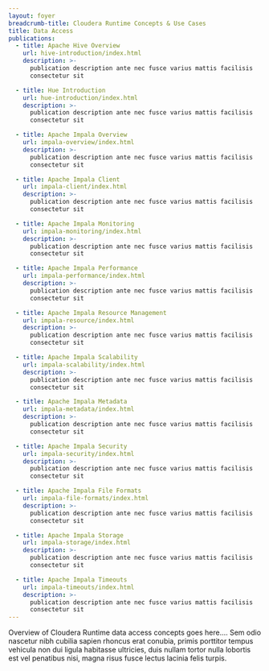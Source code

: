 ```yaml
---
layout: foyer
breadcrumb-title: Cloudera Runtime Concepts & Use Cases
title: Data Access
publications:
  - title: Apache Hive Overview
    url: hive-introduction/index.html
    description: >-
      publication description ante nec fusce varius mattis facilisis
      consectetur sit

  - title: Hue Introduction
    url: hue-introduction/index.html
    description: >-
      publication description ante nec fusce varius mattis facilisis
      consectetur sit

  - title: Apache Impala Overview
    url: impala-overview/index.html
    description: >-
      publication description ante nec fusce varius mattis facilisis
      consectetur sit

  - title: Apache Impala Client
    url: impala-client/index.html
    description: >-
      publication description ante nec fusce varius mattis facilisis
      consectetur sit

  - title: Apache Impala Monitoring
    url: impala-monitoring/index.html
    description: >-
      publication description ante nec fusce varius mattis facilisis
      consectetur sit

  - title: Apache Impala Performance
    url: impala-performance/index.html
    description: >-
      publication description ante nec fusce varius mattis facilisis
      consectetur sit

  - title: Apache Impala Resource Management
    url: impala-resource/index.html
    description: >-
      publication description ante nec fusce varius mattis facilisis
      consectetur sit

  - title: Apache Impala Scalability
    url: impala-scalability/index.html
    description: >-
      publication description ante nec fusce varius mattis facilisis
      consectetur sit

  - title: Apache Impala Metadata
    url: impala-metadata/index.html
    description: >-
      publication description ante nec fusce varius mattis facilisis
      consectetur sit

  - title: Apache Impala Security
    url: impala-security/index.html
    description: >-
      publication description ante nec fusce varius mattis facilisis
      consectetur sit

  - title: Apache Impala File Formats
    url: impala-file-formats/index.html
    description: >-
      publication description ante nec fusce varius mattis facilisis
      consectetur sit

  - title: Apache Impala Storage
    url: impala-storage/index.html
    description: >-
      publication description ante nec fusce varius mattis facilisis
      consectetur sit

  - title: Apache Impala Timeouts
    url: impala-timeouts/index.html
    description: >-
      publication description ante nec fusce varius mattis facilisis
      consectetur sit
---
```

Overview of Cloudera Runtime data access concepts goes here.... Sem odio
nascetur nibh cubilia sapien rhoncus erat conubia, primis porttitor
tempus vehicula non dui ligula habitasse ultricies, duis nullam tortor
nulla lobortis est vel penatibus nisi, magna risus fusce lectus lacinia
felis turpis.
